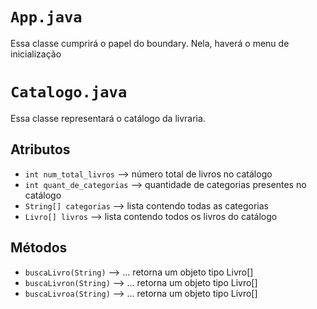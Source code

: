 # `App.java`
Essa classe cumprirá o papel do boundary. Nela, haverá o menu de inicialização

# `Catalogo.java`
Essa classe representará o catálogo da livraria. 
## Atributos
 * `int num_total_livros` --> número total de livros no catálogo
 * `int quant_de_categorias` --> quantidade de categorias presentes no catálogo
 * `String[] categorias` --> lista contendo todas as categorias
 * `Livro[] livros` --> lista contendo todos os livros do catálogo

## Métodos
<!--Por favor, deêm nomes melhores a esses métodos! O que cada um deles faz? O nome deve tentar refletir/explicar isso-->
 * `buscaLivro(String)` --> ... retorna um objeto tipo Livro[]
 * `buscaLivron(String)` --> ... retorna um objeto tipo Livro[]
 * `buscaLivroa(String)` --> ... retorna um objeto tipo Livro[]
